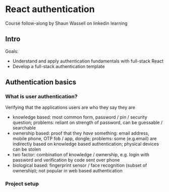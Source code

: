 # React authentication 

Course follow-along by Shaun Wassell on linkedin learning


<!-- START doctoc generated TOC please keep comment here to allow auto update -->
<!-- DON'T EDIT THIS SECTION, INSTEAD RE-RUN doctoc TO UPDATE -->



<!-- END doctoc generated TOC please keep comment here to allow auto update -->

## Intro

Goals: 

- Understand and apply authentication fundamentals with full-stack React
- Develop a full-stack authentication template

## Authentication basics

### What is user authentication?

Verifying that the applications users are who they say they are

- knowledge based: most common form, password / pin / security question; problems: reliant on strength of password, can be guessable / searchable
- ownership based: proof that they *have* something: email address, mobile phone, OTP fob / app, dongle; problems: some (e.g.email) are indirectly based on knowledge based authentication; physical devices can be stolen
- two factor: combination of knowledge / ownership, e.g. login with password and verification by code sent over phone
- biological based: fingerprint sensor / face recognition (subset of ownership); not popular in web based authentication

### Project setup


